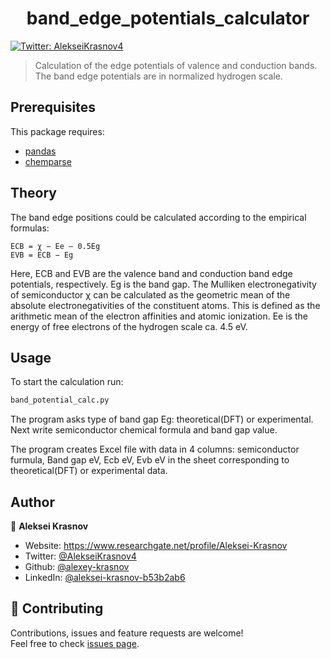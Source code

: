<h1 align="center">band_edge_potentials_calculator</h1>
<p>
  <a href="https://twitter.com/AlekseiKrasnov4" target="_blank">
    <img alt="Twitter: AlekseiKrasnov4" src="https://img.shields.io/twitter/follow/AlekseiKrasnov4.svg?style=social" />
  </a>
</p>

> Calculation of the edge potentials of valence and conduction bands. The band edge potentials are in normalized hydrogen scale.

##  Prerequisites

This package requires:

- [pandas](https://pandas.pydata.org/pandas-docs/stable/index.html)
- [chemparse](https://pypi.org/project/chemparse/)

##  Theory

The band edge positions could be calculated according to the empirical formulas:

```
ECB = χ − Ee – 0.5Eg
EVB = ECB − Eg
```
Here, ECB and EVB are the valence band and conduction band edge potentials, respectively. Eg is the band gap. 
The Mulliken electronegativity of semiconductor χ can be calculated as the geometric mean of the absolute electronegativities of the constituent atoms. This is defined as the arithmetic mean of the electron affinities and atomic ionization. Ee is the energy of free electrons of the hydrogen scale ca. 4.5 eV.

## Usage

To start the calculation run:
```sh
band_potential_calc.py
```
The program asks type of band gap Eg: theoretical(DFT) or experimental. 
Next write semiconductor chemical formula and band gap value.

The program creates Excel file with data in 4 columns: semiconductor furmula, Band gap eV, Ecb eV, Evb eV in the sheet corresponding to theoretical(DFT) or experimental data.

## Author

👤 **Aleksei Krasnov**

* Website: https://www.researchgate.net/profile/Aleksei-Krasnov
* Twitter: [@AlekseiKrasnov4](https://twitter.com/AlekseiKrasnov4)
* Github: [@alexey-krasnov](https://github.com/alexey-krasnov)
* LinkedIn: [@aleksei-krasnov-b53b2ab6](https://linkedin.com/in/aleksei-krasnov-b53b2ab6)

## 🤝 Contributing

Contributions, issues and feature requests are welcome!<br />Feel free to check [issues page](https://github.com/alexey-krasnov/band_edge_potentials_calculator/issues). 
